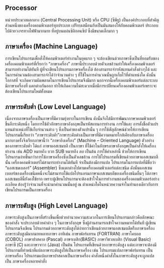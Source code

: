 ## Processor
หน่วยประมวลผลกลาง (Central Processing Unit) หรือ CPU (ซีพียู) เป็นองค์ประกอบที่สำคัญส่วนหนึ่งของเครื่องคอมพิวเตอร์ทุกประเภท เปรียบเสมือนกับเป็นมันสมองให้กับคอมพิวเตอร์ ประกอบไปด้วยวงจรทางไฟฟ้ามากมาย ที่อยู่บนแผ่นซิลิกอนซิป ซึ่งมีขนาดเล็กมาก ๆ

## ภาษาเครื่อง (Machine Language) 
การเขียนโปรแกรมเพื่อสั่งให้คอมพิวเตอร์ทำงานในยุคแรก ๆ จะต้องเขียนด้วยภาษาซึ่งเป็นที่ยอมรับของเครื่องคอมพิวเตอร์ที่เรียกว่า “ภาษาเครื่อง” 
ภาษานี้ประกอบด้วยตัวเลขล้วนทำให้เครื่องคอมพิวเตอร์สามารถทำงานได้ทันที ผู้ที่จะเขียนโปรแกรมภาษาเครื่องได้ ต้องสามารถจำรหัสแทนคำสั่งต่างๆได้
และในการคำนวณต้องสามารถจำได้ว่าจำนวนต่าง ๆ ที่ใช้ในการคำนวณนั้นถูกเก็บไว้ที่ตำแหน่งใด ดังนั้นโอกาสที่
จะเกิดความผิดพลาดในการเขียนโปรแกรมจึงมีมาก นอกจากนี้เครื่องคอมพิวเตอร์แต่ละระบบมีภาษาเครื่องที่
แตกต่างกันออก ทำให้เกิดความไม่สะดวกเมื่อมีการเปลี่ยนเครื่องคอมพิวเตอร์เพราะจะต้องเขียนโปรแกรมใหม่ทั้งหมด

## ภาษาระดับต่ำ (Low Level Language)
เนื่องจากภาษาเครื่องเป็นภาษาที่มีความยุ่งยากในการเขียน
ดังนั้นจึงได้มีการพัฒนาภาษาคอมพิวเตอร์ขึ้นอีกระดับหนึ่ง โดยการใช้ตัวอักษรภาษาอังกฤษเป็นรหัสแทนการทำงาน การใช้และ
การตั้งชื่อตัวแปรแทนตำแหน่งที่ใช้เก็บจำนวนต่าง ๆ ซึ่งเป็นค่าของตัวแปรนั้น ๆ การใช้สัญลักษณ์ช่วยให้การเขียนโปรแกรมนี้เรียกว่า
“ภาษาระดับต่ำ”ภาษาระดับต่างเป็นภาษาที่มีความหมายใกล้เคียงกับภาษาเครื่องมากบางครั้งจึงเรียกภาษานี้ว่า
“ภาษาอิงเครื่อง” (Machine – Oriented Language) ตัวอย่างของภาษาระดับต่ำ ได้แก่ ภาษาแอสเซมบลี เป็นภาษา
ที่ใช้คำในอักษรภาษาอังกฤษเป็นคำสั่งให้เครื่องทำงาน เช่น ADD หมายถึง บวก SUB หมายถึง ลบ เป็นต้น การใช้คำเหล่านี้
ช่วยให้การเขียนโปรแกรมง่ายขึ้นกว่าการใช้ภาษาเครื่องซึ่งเป็นตัวเลขล้วน
การใช้โปรแกรมที่เขียนด้วยภาษาแอสเซมบลีนั้น เครื่องคอมพิวเตอร์ไม่สามารถทำงานได้ทันที จำเป็นต้องมีการแปล
โปรแกรมในการแปลที่มีชื่อว่า “แอสเซมเบลอร์” (Assembler) ซึ่งแตกต่างไปตามเครื่องคอมพิวเตอร์แต่ละชนิด
ดังนั้นแอสเซมเบลอร์ของเครื่องชนิดหนึ่งจะไม่สามารถใช้แปลโปรแกรมภาษาแอสเซมบลีของเครื่องชนิดอื่นๆ
ได้ภาษาแอสเซมบลีนี้ยังคงใช้ยาก เพราะผู้เขียนโปรแกรมจะต้องเข้าใจในการทำงานของเครื่องคอมพิวเตอร์อย่างละเอียด
ต้องรู้ว่าจำนวนที่จะนำมาคำนวณนั้นอยู่ ณ ตำแหน่งใดในหน่วยความจำในทำนองเดียวกับการเขียนโปรแกรมเป็นภาษาเครื่อง 

## ภาษาระดับสูง (High Level Language)

ภาษาระดับสูงเป็นภาษาที่สร้างขึ้นเพื่อช่วยอำนวยความสะดวกในการเขียนโปรแกรมกล่าวคือลักษณะของคำสั่ง
จะประกอบด้วยคำต่าง ๆ ในภาษาอังกฤษ ซึ่งผู้อ่านสามารถเข้าใจความหมายได้ทันที ผู้เขียนโปรแกรมจึงเขียน
โปรแกรมด้วยภาษาระดับสูงได้ง่ายกว่าเขียนด้วยภาษาแอสเซมบลีหรือภาษาเครื่อง ภาษาระดับสูงมีมากมายหลายภาษา
อาทิเช่น ภาษาฟอร์แทรน (FORTRAN) ภาษาโคบอล (COBOL) ภาษาปาสคาล (Pascal) ภาษาเบสิก(BASIC)
ภาษาวิชวลเบสิก (Visual Basic) ภาษาซี (C) และภาษาจาวา (Java) เป็นต้น โปรแกรมที่เขียนด้วยภาษาระดับสูง
แต่ละภาษาจะต้องมีโปรแกรมที่ทำหน้าที่แปลภาษาระดับสูงให้เป็นภาษาเครื่อง เช่น โปรแกรมแปลภาษาฟอร์แทรน
เป็นภาษาเครื่อง โปรแกรมแปลภาษาปาสคาลเป็นภาษาเครื่อง คำสั่งหนึ่งคำสั่งในภาษาระดับสูงจะถูกแปลเป็น
ภาษาเครื่องหลายคำสั่ง
